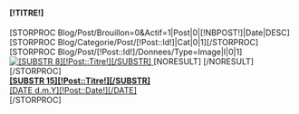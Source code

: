 <div class="block [!NOMDIV!]">
	<h4 class="title_block">[!TITRE!]</h4>
	<div class="block_content">
		[STORPROC Blog/Post/Brouillon=0&Actif=1|Post|0|[!NBPOST!]|Date|DESC]
		[STORPROC Blog/Categorie/Post/[!Post::Id!]|Cat|0|1][/STORPROC]
			<div class="media">
				[STORPROC Blog/Post/[!Post::Id!]/Donnees/Type=Image|I|0|1]
				<a class="pull-left" href="/[!Systeme::getMenu(Blog/Categorie)!]/[!Cat::Url!]/Post/[!Post::Url!]" title="D&eacute;tail du post [!Post::Titre!]" class="[IF [!Lien!]~[!Post::Url!]]active[/IF]"> <img class="media-object" src="/[!I::Fichier!].mini.45x45.jpg" alt="[SUBSTR 8][!Post::Titre!][/SUBSTR]"> </a>
					[NORESULT]
						<a class="pull-left kuler" href="/[!Systeme::getMenu(Blog/Categorie)!]/[!Cat::Url!]/Post/[!Post::Url!]" title="D&eacute;tail du post [!Post::Titre!]" class="[IF [!Lien!]~[!Post::Url!]]active[/IF]"></a>
					[/NORESULT]
				[/STORPROC]
				<div class="media-body">
					<strong><a href="/[!Systeme::getMenu(Blog/Categorie)!]/[!Cat::Url!]/Post/[!Post::Url!]" title="D&eacute;tail du post [!Post::Titre!]" class="[IF [!Lien!]~[!Post::Url!]]active[/IF]">[SUBSTR 15][!Post::Titre!][/SUBSTR]</a></strong><br />
					<a href="/[!Systeme::getMenu(Blog/Categorie)!]/[!Cat::Url!]/Post/[!Post::Url!]" title="D&eacute;tail du post [!Post::Titre!]" class="[IF [!Lien!]~[!Post::Url!]]active[/IF]">
							[DATE d.m.Y][!Post::Date!][/DATE]
					</a>
				</div>
			</div>
		[/STORPROC]
	</div>
</div>
